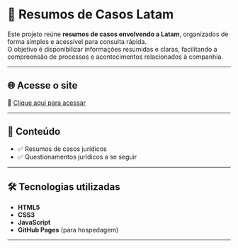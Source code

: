 # 📑 Resumos de Casos Latam

Este projeto reúne **resumos de casos envolvendo a Latam**, organizados de forma simples e acessível para consulta rápida.  
O objetivo é disponibilizar informações resumidas e claras, facilitando a compreensão de processos e acontecimentos relacionados à companhia.

---

## 🌐 Acesse o site
🔗 [Clique aqui para acessar](https://allanccufcg.github.io/resumsANDquests/)

---

## 📌 Conteúdo
- ✅ Resumos de casos jurídicos
- ✅ Questionamentos jurídicos a se seguir

---

## 🛠️ Tecnologias utilizadas
- **HTML5**
- **CSS3**
- **JavaScript**
- **GitHub Pages** (para hospedagem)

---

